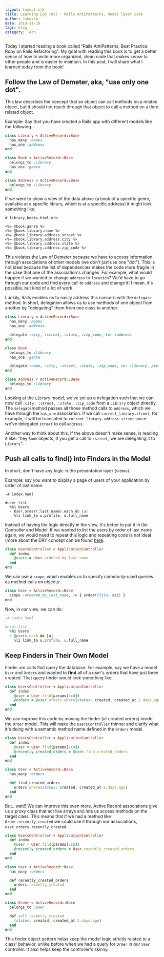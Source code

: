 ```yaml
---
layout: layout.njk
title: Learning Log (03) - Rails AntiPatterns, Model layer code
author: Janessa
date: 2019-11-10
tags: blog
category: Tech
---
```


Today I started reading a book called "Rails AntiPatterns, Best Practice Ruby on Rails Refactoring". My goal with reading this book is to get a better sense of how to write more organized, clean code that makes sense to other people and is easier to maintain. In this post, I will share what I learned today from the book!

## Follow the Law of Demeter, aka, "use only one dot".

This law describes the concept that an object can call methods on a related object, but it should not reach through that object to call a method on a third related object.

Example: Say that you have created a Rails app with different models like the following...

```ruby
class Library < ActiveRecord::Base
  has_many :books
  has_one :address
end

class Book < ActiveRecord::Base
  belongs_to :library
  has_one :genre
end

class Address < ActiveRecord::Base
  belongs_to :library
end
```

If we were to show a view of the data above (a book of a specific genre, available at a specific library, which is at a specific address) it might look something like:

```
# library_books.html.erb

<%= @book.genre %>
<%= @book.library.name %>
<%= @book.library.address.street %>
<%= @book.library.address.city %>
<%= @book.library.address.state %>
<%= @book.library.address.zip_code %>
```

This violates the Law of Demeter because we have to access information through associations of other models (we don't just use one "dot"). This is not ideal because the list of dependencies makes the code more fragile in the case that one of the association's changes. For example, what would happen if we wanted to change `address` to `location`? We'd have to go through our code and find every call to `address` and change it! I mean, it's possible, but kind of a lot of work.

Luckily, Rails enables us to easily address this concern with the `delegate` method. In short, delegation allows us to use methods of one object from another by "delegating" them from one class to another.

```ruby
class Library < ActiveRecord::Base
  has_many :books
  has_one :address

  delegate :city, :street, :state, :zip_code, to: :address
end

class Book
  belongs_to :library
  has_one :genre

  delegate :name, :city, :street, :state, :zip_code, to: :library, prefix: 'library'
end

class Address < ActiveRecord::Base
  belongs_to :library
end
```

Looking at the `Library` model, we've set up a delegation such that we can now call `:city, :street, :state, :zip_code` from a `Library` object directly. The `delegate`method passes all those method calls to `address`, which we have through the `has_one` association. If we call `current_library.street`, for example, it will be translated to `current_library.address.street` since we've delegated `street` to call `address`.

Another way to think about this, if the above doesn't make sense, is reading it like: "hey `Book` objects, if you get a call to `:street`, we are delegating it to `Library`".

## Push all calls to find() into Finders in the Model

In short, don't have any logic in the presentation layer (views).

Example: say you want to display a page of users of your application by order of last name.

```haml
-# index.haml

#user-list
  %h1 Users
  - User.order(:last_name).each do |u|
    %li link_to u.profile, u.full_name
```

Instead of having the logic directly in the view, it's better to put it in the Controller and Model. If we wanted to list the users by order of last name again, we would need to repeat this logic and repeating code is not ideal (more about the DRY concept can be found [here](https://en.wikipedia.org/wiki/Don%27t_repeat_yourself).

```ruby
class UsersController < ApplicationController
  def index
    @users = User.ordered_by_last_name
  end
end
```

We can use a `scope`, which enables us to specify commonly-used queries as method calls on objects:

```ruby
class User < ActiveRecord::Base
  scope :ordered_by_last_name, -> { order(title: asc) }
end
```

Now, in our view, we can do:

```ruby
-# index.haml

#user-list
  %h1 Users
  - @users.each do |u|
    %li link_to u.profile, u.full_name
```

## Keep Finders in Their Own Model

Finder are calls that query the database. For example, say we have a model `User` and `Orders` and wanted to **find** all of a user's orders that have just been created. That query finder would look something like:

```ruby
class UsersController < ApplicationController
  def index
    @user = User.find(params[:id])
    @orders = @user.orders.where(status: created, created_at 2.days.ago)
  end
end
```

We can improve this code by moving the finder (of created orders) inside the `Order` model. This will make the `UsersController` thinner and clarify what it's doing with a semantic method name defined in the `Orders` model.

```ruby
class UsersController < ApplicationController
  def index
    @user = User.find(params[:id])
    @recently_created_orders = @user.find_created_orders
  end
end

class User < ActiveRecord::Base
  has_many :orders

  def find_created_orders
    orders.where(status: created, created_at 2.days.ago)
  end
end
```

But.. wait!! We can improve this even more. Active Record associations give us a proxy class that act like arrays and lets us access methods on the target class. This means that if we had a method like `Order.recently_created` we could use it through our associations, `user.orders.recently_created`.

```ruby
class UsersController < ApplicationController
  def index
    @user = User.find(params[:id])
    @recently_created_orders = User.recently_created_orders
  end
end

class User < ActiveRecord::Base
  has_many :orders

  def recently_created_orders
    orders.recently_created
  end
end

class Order < ActiveRecord::Base
  belongs_to :user

  def self.recently_created
    (status: created, created_at 2.days.ago)
  end
end
```

This finder object pattern helps keep the model logic strictly related to a class' behavior, unlike before when we had a query for `Order` in our `User` controller. It also helps keep the controller's skinny.
